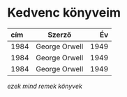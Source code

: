 
# Kedvenc könyveim

| cím       | Szerző              | Év     |
| :---      |    :----:           | ---:   |
| 1984      | George Orwell       | 1949   |
| 1984      | George Orwell       | 1949   |
| 1984      | George Orwell       | 1949   |

*ezek mind remek könyvek*